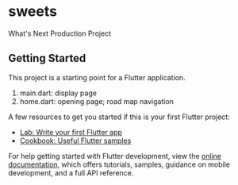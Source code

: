 # sweets

What's Next Production Project 

## Getting Started

This project is a starting point for a Flutter application.
1. main.dart: display page
2. home.dart: opening page; road map navigation

A few resources to get you started if this is your first Flutter project:

- [Lab: Write your first Flutter app](https://docs.flutter.dev/get-started/codelab)
- [Cookbook: Useful Flutter samples](https://docs.flutter.dev/cookbook)

For help getting started with Flutter development, view the
[online documentation](https://docs.flutter.dev/), which offers tutorials,
samples, guidance on mobile development, and a full API reference.
